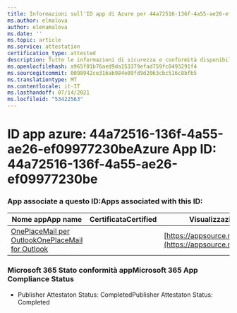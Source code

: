 ```yaml
---
title: Informazioni sull'ID app di Azure per 44a72516-136f-4a55-ae26-ef09977230be
ms.author: elmalova
author: elenamalova
ms.date: ''
ms.topic: article
ms.service: attestation
certification_type: attested
description: Tutte le informazioni di sicurezza e conformità disponibili per 44a72516-136f-4a55-ae26-ef09977230be.
ms.openlocfilehash: a965f01b76aed9da153379efad759fc0493291f4
ms.sourcegitcommit: 0098942ce316ab984e09fd9d2063cbc516c8bfb5
ms.translationtype: MT
ms.contentlocale: it-IT
ms.lasthandoff: 07/14/2021
ms.locfileid: "53422563"
---
```

# <a name="azure-app-id-44a72516-136f-4a55-ae26-ef09977230be"></a><span data-ttu-id="baa40-103">ID app azure: 44a72516-136f-4a55-ae26-ef09977230be</span><span class="sxs-lookup"><span data-stu-id="baa40-103">Azure App ID: 44a72516-136f-4a55-ae26-ef09977230be</span></span>


### <a name="apps-associated-with-this-id"></a><span data-ttu-id="baa40-104">App associate a questo ID:</span><span class="sxs-lookup"><span data-stu-id="baa40-104">Apps associated with this ID:</span></span>
| <span data-ttu-id="baa40-105">**Nome app**</span><span class="sxs-lookup"><span data-stu-id="baa40-105">**App name**</span></span> | <span data-ttu-id="baa40-106">**Certificata**</span><span class="sxs-lookup"><span data-stu-id="baa40-106">**Certified**</span></span> | <span data-ttu-id="baa40-107">**Visualizzazione in AppSource**</span><span class="sxs-lookup"><span data-stu-id="baa40-107">**View in AppSource**</span></span> |
|-|-|-|
| [<span data-ttu-id="baa40-108">OnePlaceMail per Outlook</span><span class="sxs-lookup"><span data-stu-id="baa40-108">OnePlaceMail for Outlook</span></span>](https://docs.microsoft.com/en-us/microsoft-365-app-certification/forward/WA104380723) |  | [https://appsource.microsoft.com/product/office/WA104380723](https://appsource.microsoft.com/product/office/WA104380723) |

### <a name="microsoft-365-app-compliance-status"></a><span data-ttu-id="baa40-109">Microsoft 365 Stato conformità app</span><span class="sxs-lookup"><span data-stu-id="baa40-109">Microsoft 365 App Compliance Status</span></span>
- <span data-ttu-id="baa40-110">Publisher Attestaton Status: Completed</span><span class="sxs-lookup"><span data-stu-id="baa40-110">Publisher Attestaton Status: Completed</span></span>
